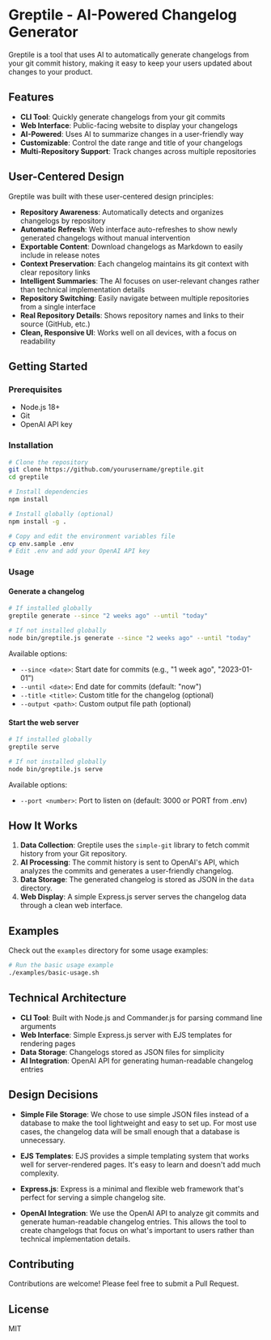 # Greptile - AI-Powered Changelog Generator

Greptile is a tool that uses AI to automatically generate changelogs from your git commit history, making it easy to keep your users updated about changes to your product.

## Features

- **CLI Tool**: Quickly generate changelogs from your git commits
- **Web Interface**: Public-facing website to display your changelogs
- **AI-Powered**: Uses AI to summarize changes in a user-friendly way
- **Customizable**: Control the date range and title of your changelogs
- **Multi-Repository Support**: Track changes across multiple repositories

## User-Centered Design

Greptile was built with these user-centered design principles:

- **Repository Awareness**: Automatically detects and organizes changelogs by repository
- **Automatic Refresh**: Web interface auto-refreshes to show newly generated changelogs without manual intervention
- **Exportable Content**: Download changelogs as Markdown to easily include in release notes
- **Context Preservation**: Each changelog maintains its git context with clear repository links
- **Intelligent Summaries**: The AI focuses on user-relevant changes rather than technical implementation details
- **Repository Switching**: Easily navigate between multiple repositories from a single interface
- **Real Repository Details**: Shows repository names and links to their source (GitHub, etc.)
- **Clean, Responsive UI**: Works well on all devices, with a focus on readability

## Getting Started

### Prerequisites

- Node.js 18+
- Git
- OpenAI API key

### Installation

```bash
# Clone the repository
git clone https://github.com/yourusername/greptile.git
cd greptile

# Install dependencies
npm install

# Install globally (optional)
npm install -g .

# Copy and edit the environment variables file
cp env.sample .env
# Edit .env and add your OpenAI API key
```

### Usage

#### Generate a changelog

```bash
# If installed globally
greptile generate --since "2 weeks ago" --until "today"

# If not installed globally
node bin/greptile.js generate --since "2 weeks ago" --until "today"
```

Available options:
- `--since <date>`: Start date for commits (e.g., "1 week ago", "2023-01-01")
- `--until <date>`: End date for commits (default: "now")
- `--title <title>`: Custom title for the changelog (optional)
- `--output <path>`: Custom output file path (optional)

#### Start the web server

```bash
# If installed globally
greptile serve

# If not installed globally
node bin/greptile.js serve
```

Available options:
- `--port <number>`: Port to listen on (default: 3000 or PORT from .env)

## How It Works

1. **Data Collection**: Greptile uses the `simple-git` library to fetch commit history from your Git repository.
2. **AI Processing**: The commit history is sent to OpenAI's API, which analyzes the commits and generates a user-friendly changelog.
3. **Data Storage**: The generated changelog is stored as JSON in the `data` directory.
4. **Web Display**: A simple Express.js server serves the changelog data through a clean web interface.

## Examples

Check out the `examples` directory for some usage examples:

```bash
# Run the basic usage example
./examples/basic-usage.sh
```

## Technical Architecture

- **CLI Tool**: Built with Node.js and Commander.js for parsing command line arguments
- **Web Interface**: Simple Express.js server with EJS templates for rendering pages
- **Data Storage**: Changelogs stored as JSON files for simplicity
- **AI Integration**: OpenAI API for generating human-readable changelog entries

## Design Decisions

- **Simple File Storage**: We chose to use simple JSON files instead of a database to make the tool lightweight and easy to set up. For most use cases, the changelog data will be small enough that a database is unnecessary.

- **EJS Templates**: EJS provides a simple templating system that works well for server-rendered pages. It's easy to learn and doesn't add much complexity.

- **Express.js**: Express is a minimal and flexible web framework that's perfect for serving a simple changelog site.

- **OpenAI Integration**: We use the OpenAI API to analyze git commits and generate human-readable changelog entries. This allows the tool to create changelogs that focus on what's important to users rather than technical implementation details.

## Contributing

Contributions are welcome! Please feel free to submit a Pull Request.

## License

MIT 